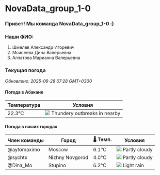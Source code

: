 # NovaData_group_1-0
### Привет! Мы команда NovaData_group_1-0 :)

### Наши ФИО:
1. Шмелев Александр Игоревич
2. Моисеева Дина Валерьевна
3. Алпатова Марианна Валерьевна

### Текущая погода
<!-- WEATHER:START -->
_Обновлено: 2025-09-28 07:28 GMT+0300_

#### Погода в Абакане

| Температура | Условия |
|-------------|----------|
| 22.3°C     | ![](https://cdn.weatherapi.com/weather/64x64/day/200.png) Thundery outbreaks in nearby |

#### Погода в наших городах

| Член команды  | Город               | 🌡️ Темп.  | Условия          |
|---------------|---------------------|-----------|--------------------|
| @aytomaximo    | Moscow              |    6.1°C | ![](https://cdn.weatherapi.com/weather/64x64/day/116.png) Partly cloudy |
| @sychtx        | Nizhny Novgorod     |    4.0°C | ![](https://cdn.weatherapi.com/weather/64x64/day/116.png) Partly cloudy |
| @Dina_Mo       | Stupino             |    6.2°C | ![](https://cdn.weatherapi.com/weather/64x64/day/296.png) Light rain   |

<!-- WEATHER:END -->

